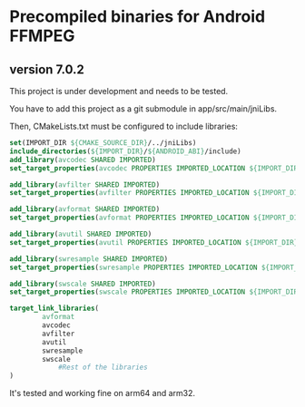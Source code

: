 # Precompiled binaries for Android FFMPEG 
## version 7.0.2

This project is under development and needs to be tested.

You have to add this project as a git submodule in app/src/main/jniLibs.

Then, CMakeLists.txt must be configured to include libraries:

```cmake
set(IMPORT_DIR ${CMAKE_SOURCE_DIR}/../jniLibs)
include_directories(${IMPORT_DIR}/${ANDROID_ABI}/include)
add_library(avcodec SHARED IMPORTED)
set_target_properties(avcodec PROPERTIES IMPORTED_LOCATION ${IMPORT_DIR}/${ANDROID_ABI}/libavcodec.so)

add_library(avfilter SHARED IMPORTED)
set_target_properties(avfilter PROPERTIES IMPORTED_LOCATION ${IMPORT_DIR}/${ANDROID_ABI}/libavfilter.so)

add_library(avformat SHARED IMPORTED)
set_target_properties(avformat PROPERTIES IMPORTED_LOCATION ${IMPORT_DIR}/${ANDROID_ABI}/libavformat.so)

add_library(avutil SHARED IMPORTED)
set_target_properties(avutil PROPERTIES IMPORTED_LOCATION ${IMPORT_DIR}/${ANDROID_ABI}/libavutil.so)

add_library(swresample SHARED IMPORTED)
set_target_properties(swresample PROPERTIES IMPORTED_LOCATION ${IMPORT_DIR}/${ANDROID_ABI}/libswresample.so)

add_library(swscale SHARED IMPORTED)
set_target_properties(swscale PROPERTIES IMPORTED_LOCATION ${IMPORT_DIR}/${ANDROID_ABI}/libswscale.so)

target_link_libraries(
        avformat
        avcodec
        avfilter
        avutil
        swresample
        swscale
			#Rest of the libraries
)
```

It's tested and working fine on arm64 and arm32.